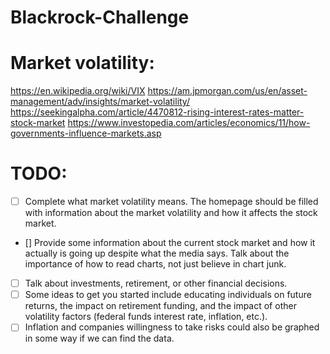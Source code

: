 # Blackrock-Challenge

# Market volatility:
https://en.wikipedia.org/wiki/VIX
https://am.jpmorgan.com/us/en/asset-management/adv/insights/market-volatility/ 
https://seekingalpha.com/article/4470812-rising-interest-rates-matter-stock-market
https://www.investopedia.com/articles/economics/11/how-governments-influence-markets.asp

# TODO: 

- [ ] Complete what market volatility means. The homepage should be filled with  information about the market volatility and how it affects the stock market.
- [] Provide some information about the current stock market and how it actually is going up despite what the media says. Talk about the importance of how to read charts, not just believe in chart junk. 
- [ ] Talk about investments, retirement, or other financial decisions. 
- [ ] Some ideas to get you  started include educating individuals on future returns, the impact on retirement funding, and  the impact of other volatility factors (federal funds interest rate, inflation, etc.). 
- [ ] Inflation and companies willingness to take risks could also be graphed in some way if we can find the data.